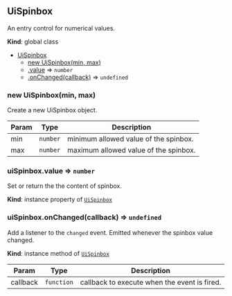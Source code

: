 <a name="UiSpinbox"></a>

## UiSpinbox
An entry control for numerical values.

**Kind**: global class  

* [UiSpinbox](#UiSpinbox)
    * [new UiSpinbox(min, max)](#new_UiSpinbox_new)
    * [.value](#UiSpinbox+value) ⇒ <code>number</code>
    * [.onChanged(callback)](#UiSpinbox+onChanged) ⇒ <code>undefined</code>

<a name="new_UiSpinbox_new"></a>

### new UiSpinbox(min, max)
Create a new UiSpinbox object.


| Param | Type | Description |
| --- | --- | --- |
| min | <code>number</code> | minimum allowed value of the spinbox. |
| max | <code>number</code> | maximum allowed value of the spinbox. |

<a name="UiSpinbox+value"></a>

### uiSpinbox.value ⇒ <code>number</code>
Set or return the the content of spinbox.

**Kind**: instance property of [<code>UiSpinbox</code>](#UiSpinbox)  
<a name="UiSpinbox+onChanged"></a>

### uiSpinbox.onChanged(callback) ⇒ <code>undefined</code>
Add a listener to the `changed` event. Emitted whenever the spinbox value changed.

**Kind**: instance method of [<code>UiSpinbox</code>](#UiSpinbox)  

| Param | Type | Description |
| --- | --- | --- |
| callback | <code>function</code> | callback to execute when the event is fired. |

